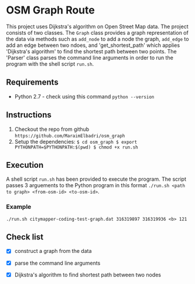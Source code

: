 # OSM Graph Route
This project uses Dijkstra's algorithm on Open Street Map data. The project consists of two classes. The `Graph` class provides a graph representation of the data via methods such as `add_node` to add a node the graph, `add_edge` to add an edge between two ndoes, and 'get_shortest_path' which applies 'Dijkstra's algorithm' to find the shortest path between two points. The 'Parser' class parses the command line arguments in order to run the program with the shell script `run.sh`. 

## Requirements
* Python 2.7 - check using this command `python --version`

## Instructions
1. Checkout the repo from github `https://github.com/MaraimElbadri/osm_graph` 
2. Setup the dependencies:
`
$ cd osm_graph
$ export PYTHONPATH=$PYTHONPATH:$(pwd)
$ chmod +x run.sh
`

## Execution
A shell script `run.sh` has been provided to execute the program. The script passes 3 arguements to the Python program in this format `./run.sh <path to graph> <from-osm-id> <to-osm-id>`.

### Example
`./run.sh citymapper-coding-test-graph.dat 316319897 316319936 <b>
121`

## Check list 
- [x] construct a graph from the data 
- [x] parse the command line arguments 
- [x] Dijkstra's algorithm to find shortest path between two nodes





